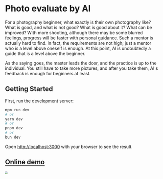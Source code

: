 # Photo evaluate by AI

For a photography beginner, what exactly is their own photography like? What is good, and what is not good? What is good about it? What can be improved? With more shooting, although there may be some blurred feelings, progress will be faster with personal guidance. Such a mentor is actually hard to find. In fact, the requirements are not high; just a mentor who is a level above oneself is enough. At this point, AI is undoubtedly a guide that is a level above the beginner.

As the saying goes, the master leads the door, and the practice is up to the individual. You still have to take more pictures, and after you take them, AI's feedback is enough for beginners at least. 

## Getting Started

First, run the development server:

```bash
npm run dev
# or
yarn dev
# or
pnpm dev
# or
bun dev
```

Open [http://localhost:3000](http://localhost:3000) with your browser to see the result.

## [Online demo](https://photo-evaluate-by-ai.vercel.app/)

<img src="https://github.com/pipi32167/photo-evaluate-by-ai/blob/4784f8532e386c0cfb2d78d55c5e5014392db4a0/public/photo-analysis-00.png?raw=true" style="zoom:50%;" />
